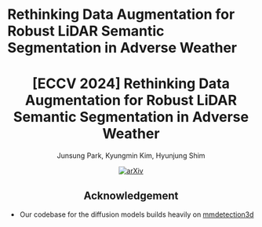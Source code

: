 # Rethinking Data Augmentation for Robust LiDAR Semantic Segmentation in Adverse Weather

<div align="center">
<h1>[ECCV 2024] Rethinking Data Augmentation for Robust LiDAR Semantic Segmentation in Adverse Weather</h1>

Junsung Park, Kyungmin Kim, Hyunjung Shim

<a href="https://arxiv.org/abs/2407.02286"><img src='https://img.shields.io/badge/arXiv-2407.02286-red?logo=arXiv' alt='arXiv'></a>

## Acknowledgement

- Our codebase for the diffusion models builds heavily on [mmdetection3d](https://github.com/open-mmlab/mmdetection3d)
